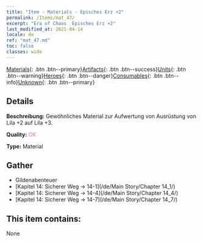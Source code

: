 ```yaml
---
title: "Item - Materials - Episches Erz +2"
permalink: /Items/mat_47/
excerpt: "Era of Chaos  Episches Erz +2"
last_modified_at: 2021-04-14
locale: de
ref: "mat_47.md"
toc: false
classes: wide
---
```

 [Materials](/de/Items/){: .btn .btn--primary}[Artifacts](/de/Items/Artifacts/){: .btn .btn--success}[Units](/de/Items/Units/){: .btn .btn--warning}[Heroes](/de/Items/Heroes/){: .btn .btn--danger}[Consumables](/de/Items/Consumables/){: .btn .btn--info}[Unknown](/de/Items/Unknown/){: .btn .btn--primary}

## Details
 **Beschreibung:** Gewöhnliches Material zur Aufwertung von Ausrüstung von Lila +2 auf Lila +3.

 **Quality:** <span style="color: #DA70D6">OK</span>

 **Type:** Material

## Gather

*    Gildenabenteuer 
*    [Kapitel 14: Sicherer Weg -> 14-1](/de/Main Story/Chapter 14_1/) 
*    [Kapitel 14: Sicherer Weg -> 14-4](/de/Main Story/Chapter 14_4/) 
*    [Kapitel 14: Sicherer Weg -> 14-7](/de/Main Story/Chapter 14_7/) 

## This item contains:

  None


